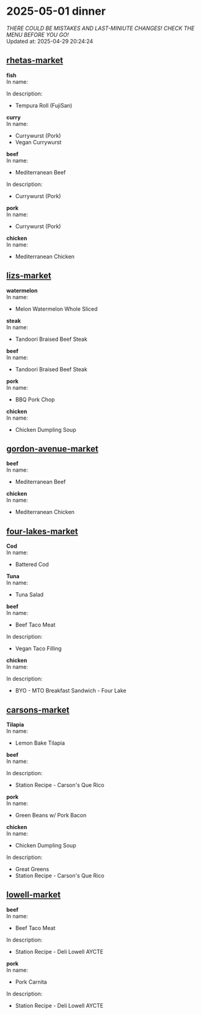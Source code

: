 # 2025-05-01 dinner  
*THERE COULD BE MISTAKES AND LAST-MINIUTE CHANGES! CHECK THE MENU BEFORE YOU GO!*  
Updated at: 2025-04-29 20:24:24  
## [rhetas-market](https://wisc-housingdining.nutrislice.com/menu/rhetas-market/dinner/2025-05-01)  
**fish**  
In name:   
  
In description:   
 - Tempura Roll (FujiSan)  
  
**curry**  
In name:   
 - Currywurst (Pork)  
 - Vegan Currywurst  
  
**beef**  
In name:   
 - Mediterranean Beef  
  
In description:   
 - Currywurst (Pork)  
  
**pork**  
In name:   
 - Currywurst (Pork)  
  
**chicken**  
In name:   
 - Mediterranean Chicken  
  
## [lizs-market](https://wisc-housingdining.nutrislice.com/menu/lizs-market/dinner/2025-05-01)  
**watermelon**  
In name:   
 - Melon Watermelon Whole Sliced  
  
**steak**  
In name:   
 - Tandoori Braised Beef Steak  
  
**beef**  
In name:   
 - Tandoori Braised Beef Steak  
  
**pork**  
In name:   
 - BBQ Pork Chop  
  
**chicken**  
In name:   
 - Chicken Dumpling Soup  
  
## [gordon-avenue-market](https://wisc-housingdining.nutrislice.com/menu/gordon-avenue-market/dinner/2025-05-01)  
**beef**  
In name:   
 - Mediterranean Beef  
  
**chicken**  
In name:   
 - Mediterranean Chicken  
  
## [four-lakes-market](https://wisc-housingdining.nutrislice.com/menu/four-lakes-market/dinner/2025-05-01)  
**Cod**  
In name:   
 - Battered Cod  
  
**Tuna**  
In name:   
 - Tuna Salad  
  
**beef**  
In name:   
 - Beef Taco Meat  
  
In description:   
 - Vegan Taco Filling  
  
**chicken**  
In name:   
  
In description:   
 - BYO - MTO Breakfast Sandwich - Four Lake  
  
## [carsons-market](https://wisc-housingdining.nutrislice.com/menu/carsons-market/dinner/2025-05-01)  
**Tilapia**  
In name:   
 - Lemon Bake Tilapia  
  
**beef**  
In name:   
  
In description:   
 - Station Recipe - Carson's Que Rico  
  
**pork**  
In name:   
 - Green Beans w/ Pork Bacon  
  
**chicken**  
In name:   
 - Chicken Dumpling Soup  
  
In description:   
 - Great Greens  
 - Station Recipe - Carson's Que Rico  
  
## [lowell-market](https://wisc-housingdining.nutrislice.com/menu/lowell-market/dinner/2025-05-01)  
**beef**  
In name:   
 - Beef Taco Meat  
  
In description:   
 - Station Recipe - Deli Lowell AYCTE  
  
**pork**  
In name:   
 - Pork Carnita  
  
In description:   
 - Station Recipe - Deli Lowell AYCTE  
  
  
